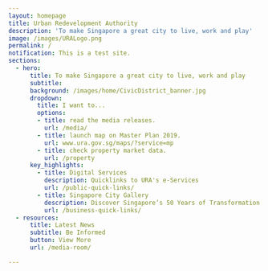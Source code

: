 ```yaml
---
layout: homepage
title: Urban Redevelopment Authority
description: 'To make Singapore a great city to live, work and play'
image: /images/URALogo.png
permalink: /
notification: This is a test site.
sections:
  - hero:
      title: To make Singapore a great city to live, work and play
      subtitle: 
      background: /images/home/CivicDistrict_banner.jpg
      dropdown:
        title: I want to...
        options:
        - title: read the media releases.
          url: /media/
        - title: launch map on Master Plan 2019.
          url: www.ura.gov.sg/maps/?service=mp
        - title: check property market data.
          url: /property
      key_highlights:
        - title: Digital Services
          description: Quicklinks to URA's e-Services
          url: /public-quick-links/
        - title: Singapore City Gallery
          description: Discover Singapore’s 50 Years of Transformation
          url: /business-quick-links/
  - resources:
      title: Latest News
      subtitle: Be Informed
      button: View More
      url: /media-room/

---
```

